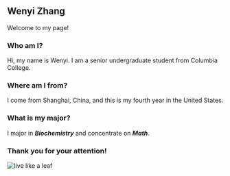 ## Wenyi Zhang 
Welcome to my page!

### Who am I?
Hi, my name is Wenyi. I am a senior undergraduate student from Columbia College. 

### Where am I from?
I come from Shanghai, China, and this is my fourth year in the United States.

### What is my major?
I major in **_Biochemistry_** and concentrate on **_Math_**.

### Thank you for your attention!
![live like a leaf](https://user-images.githubusercontent.com/35901885/35783129-85cad2fa-09d0-11e8-83ff-f797d571e766.jpg)
